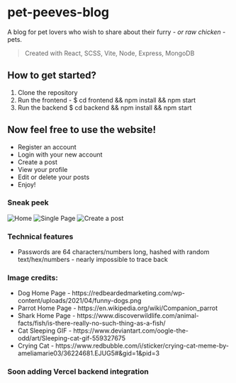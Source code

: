 # pet-peeves-blog
A blog for pet lovers who wish to share about their furry - *or raw chicken* - pets.

> Created with React, SCSS, Vite, Node, Express, MongoDB

## How to get started?
<ol>
  <li> Clone the repository </li>
  <li> Run the frontend - $ cd frontend && npm install && npm start </li>
  <li> Run the backend $ cd backend && npm install && npm start </li>
</ol>

## Now feel free to use the website!
<ul>
  <li> Register an account </li>
  <li> Login with your new account </li>
  <li> Create a post </li>
  <li> View your profile </li>
  <li> Edit or delete your posts </li>
  <li> Enjoy! </li>
</ul>

### Sneak peek
![Home](https://i.imgur.com/lOTdTw0.png)
![Single Page](https://i.imgur.com/DFM08ue.png)
![Create a post](https://i.imgur.com/tdmcStI.png) 

### Technical features 
<ul>
  <li> Passwords are 64 characters/numbers long, hashed with random text/hex/numbers - nearly impossible to trace back</li>
</ul>


### Image credits:
<ul>
  <li> Dog Home Page - https://redbeardedmarketing.com/wp-content/uploads/2021/04/funny-dogs.png</li>
  <li> Parrot Home Page - https://en.wikipedia.org/wiki/Companion_parrot </li>
  <li> Shark Home Page - https://www.discoverwildlife.com/animal-facts/fish/is-there-really-no-such-thing-as-a-fish/</li>
  <li> Cat Sleeping GIF - https://www.deviantart.com/oogle-the-odd/art/Sleeping-cat-gif-559327675</li>
  <li> Crying Cat - https://www.redbubble.com/i/sticker/crying-cat-meme-by-ameliamarie03/36224681.EJUG5#&gid=1&pid=3</li>
</ul>

### Soon adding Vercel backend integration

